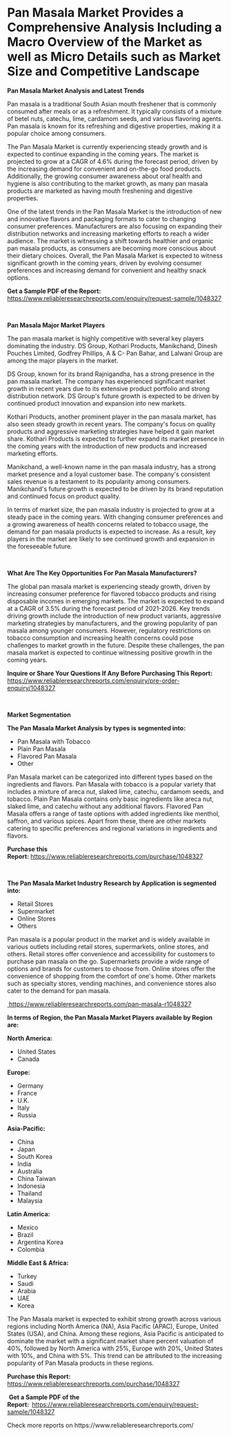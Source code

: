 <p><h1>Pan Masala Market Provides a Comprehensive Analysis Including a Macro Overview of the Market as well as Micro Details such as Market Size and Competitive Landscape</h1></p><p><strong>Pan Masala Market Analysis and Latest Trends</strong></p>
<p><p>Pan masala is a traditional South Asian mouth freshener that is commonly consumed after meals or as a refreshment. It typically consists of a mixture of betel nuts, catechu, lime, cardamom seeds, and various flavoring agents. Pan masala is known for its refreshing and digestive properties, making it a popular choice among consumers.</p><p>The Pan Masala Market is currently experiencing steady growth and is expected to continue expanding in the coming years. The market is projected to grow at a CAGR of 4.6% during the forecast period, driven by the increasing demand for convenient and on-the-go food products. Additionally, the growing consumer awareness about oral health and hygiene is also contributing to the market growth, as many pan masala products are marketed as having mouth freshening and digestive properties.</p><p>One of the latest trends in the Pan Masala Market is the introduction of new and innovative flavors and packaging formats to cater to changing consumer preferences. Manufacturers are also focusing on expanding their distribution networks and increasing marketing efforts to reach a wider audience. The market is witnessing a shift towards healthier and organic pan masala products, as consumers are becoming more conscious about their dietary choices. Overall, the Pan Masala Market is expected to witness significant growth in the coming years, driven by evolving consumer preferences and increasing demand for convenient and healthy snack options.</p></p>
<p><strong>Get a Sample PDF of the Report:&nbsp;</strong> <a href="https://www.reliableresearchreports.com/enquiry/request-sample/1048327">https://www.reliableresearchreports.com/enquiry/request-sample/1048327</a></p>
<p>&nbsp;</p>
<p><strong>Pan Masala Major Market Players</strong></p>
<p><p>The pan masala market is highly competitive with several key players dominating the industry. DS Group, Kothari Products, Manikchand, Dinesh Pouches Limited, Godfrey Phillips, A & C- Pan Bahar, and Lalwani Group are among the major players in the market.</p><p>DS Group, known for its brand Rajnigandha, has a strong presence in the pan masala market. The company has experienced significant market growth in recent years due to its extensive product portfolio and strong distribution network. DS Group's future growth is expected to be driven by continued product innovation and expansion into new markets.</p><p>Kothari Products, another prominent player in the pan masala market, has also seen steady growth in recent years. The company's focus on quality products and aggressive marketing strategies have helped it gain market share. Kothari Products is expected to further expand its market presence in the coming years with the introduction of new products and increased marketing efforts.</p><p>Manikchand, a well-known name in the pan masala industry, has a strong market presence and a loyal customer base. The company's consistent sales revenue is a testament to its popularity among consumers. Manikchand's future growth is expected to be driven by its brand reputation and continued focus on product quality.</p><p>In terms of market size, the pan masala industry is projected to grow at a steady pace in the coming years. With changing consumer preferences and a growing awareness of health concerns related to tobacco usage, the demand for pan masala products is expected to increase. As a result, key players in the market are likely to see continued growth and expansion in the foreseeable future.</p></p>
<p>&nbsp;</p>
<p><strong>What Are The Key Opportunities For Pan Masala Manufacturers?</strong></p>
<p><p>The global pan masala market is experiencing steady growth, driven by increasing consumer preference for flavored tobacco products and rising disposable incomes in emerging markets. The market is expected to expand at a CAGR of 3.5% during the forecast period of 2021-2026. Key trends driving growth include the introduction of new product variants, aggressive marketing strategies by manufacturers, and the growing popularity of pan masala among younger consumers. However, regulatory restrictions on tobacco consumption and increasing health concerns could pose challenges to market growth in the future. Despite these challenges, the pan masala market is expected to continue witnessing positive growth in the coming years.</p></p>
<p><strong>Inquire or Share Your Questions If Any Before Purchasing This Report:</strong> <a href="https://www.reliableresearchreports.com/enquiry/pre-order-enquiry/1048327">https://www.reliableresearchreports.com/enquiry/pre-order-enquiry/1048327</a></p>
<p>&nbsp;</p>
<p><strong>Market Segmentation</strong></p>
<p><strong>The Pan Masala Market Analysis by types is segmented into:</strong></p>
<p><ul><li>Pan Masala with Tobacco</li><li>Plain Pan Masala</li><li>Flavored Pan Masala</li><li>Other</li></ul></p>
<p><p>Pan Masala market can be categorized into different types based on the ingredients and flavors. Pan Masala with tobacco is a popular variety that includes a mixture of areca nut, slaked lime, catechu, cardamom seeds, and tobacco. Plain Pan Masala contains only basic ingredients like areca nut, slaked lime, and catechu without any additional flavors. Flavored Pan Masala offers a range of taste options with added ingredients like menthol, saffron, and various spices. Apart from these, there are other markets catering to specific preferences and regional variations in ingredients and flavors.</p></p>
<p><strong>Purchase this Report:&nbsp;</strong><a href="https://www.reliableresearchreports.com/purchase/1048327">https://www.reliableresearchreports.com/purchase/1048327</a></p>
<p>&nbsp;</p>
<p><strong>The Pan Masala Market Industry Research by Application is segmented into:</strong></p>
<p><ul><li>Retail Stores</li><li>Supermarket</li><li>Online Stores</li><li>Others</li></ul></p>
<p><p>Pan masala is a popular product in the market and is widely available in various outlets including retail stores, supermarkets, online stores, and others. Retail stores offer convenience and accessibility for customers to purchase pan masala on the go. Supermarkets provide a wide range of options and brands for customers to choose from. Online stores offer the convenience of shopping from the comfort of one's home. Other markets such as specialty stores, vending machines, and convenience stores also cater to the demand for pan masala.</p></p>
<p><a href="https://www.reliableresearchreports.com/pan-masala-r1048327">&nbsp;https://www.reliableresearchreports.com/pan-masala-r1048327</a></p>
<p><strong>In terms of Region, the Pan Masala Market Players available by Region are:</strong></p>
<p>
    <p> <strong> North America: </strong>
        <ul>
            <li>United States</li>
            <li>Canada</li>
        </ul>
        </p> 
    <p> <strong> Europe: </strong>
        <ul>
            <li>Germany</li>
            <li>France</li>
            <li>U.K.</li>
            <li>Italy</li>
            <li>Russia</li>
        </ul>
        </p> 
    <p> <strong> Asia-Pacific: </strong>
        <ul>
            <li>China</li>
            <li>Japan</li>
            <li>South Korea</li>
            <li>India</li>
            <li>Australia</li>
            <li>China Taiwan</li>
            <li>Indonesia</li>
            <li>Thailand</li>
            <li>Malaysia</li>
        </ul>
        </p> 
    <p> <strong> Latin America: </strong>
        <ul>
            <li>Mexico</li>
            <li>Brazil</li>
            <li>Argentina Korea</li>
            <li>Colombia</li>
        </ul>
        </p> 
    <p> <strong> Middle East & Africa: </strong>
        <ul>
            <li>Turkey</li>
            <li>Saudi</li>
            <li>Arabia</li>
            <li>UAE</li>
            <li>Korea</li>
        </ul>
    </p>
    </p>
<p><p>The Pan Masala market is expected to exhibit strong growth across various regions including North America (NA), Asia Pacific (APAC), Europe, United States (USA), and China. Among these regions, Asia Pacific is anticipated to dominate the market with a significant market share percent valuation of 40%, followed by North America with 25%, Europe with 20%, United States with 10%, and China with 5%. This trend can be attributed to the increasing popularity of Pan Masala products in these regions.</p></p>
<p><strong>Purchase this Report: </strong><a href="https://www.reliableresearchreports.com/purchase/1048327">https://www.reliableresearchreports.com/purchase/1048327</a></p>
<p>&nbsp;<strong>Get a Sample PDF of the Report:&nbsp;&nbsp;</strong><a href="https://www.reliableresearchreports.com/enquiry/request-sample/1048327">https://www.reliableresearchreports.com/enquiry/request-sample/1048327</a></p>
<p><strong></strong></p>
<p>Check more reports on https://www.reliableresearchreports.com/</p>